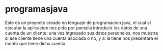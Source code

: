 # programasjava

Este es un proyecto creado  en lenguaje de programacion  java, el cual al ejecutar la aplicacion nos pide por pantalla introducir los datos de una cuenta de un cliente:
una vez ingresado sus datos personales, nos muestra si ese cliente tiene una cuenta asociada o no, y si la tiene nos presentara el monto que tiene dicha cuenta.
